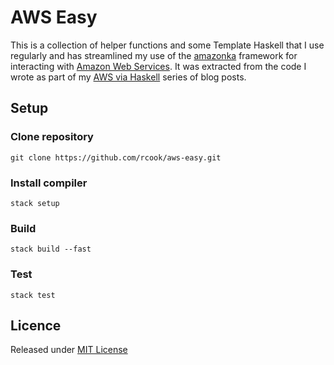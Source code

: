 # AWS Easy

This is a collection of helper functions and some Template Haskell that I use regularly and has streamlined my use of the [amazonka][amazonka] framework for interacting with [Amazon Web Services][aws]. It was extracted from the code I wrote as part of my [AWS via Haskell][aws-via-haskell] series of blog posts.


## Setup

### Clone repository

```
git clone https://github.com/rcook/aws-easy.git
```

### Install compiler

```
stack setup
```

### Build

```
stack build --fast
```

### Test

```
stack test
```

## Licence

Released under [MIT License][licence]

[amazonka]: https://hackage.haskell.org/package/amazonka
[aws]: https://aws.amazon.com/
[aws-via-haskell]: http://blog.rcook.org/blog/2017/aws-via-haskell/
[licence]: LICENSE
